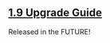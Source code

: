 <script>{
	"title": "jQuery UI Upgrade Guides"
}</script>

## [1.9 Upgrade Guide](/upgrade-guide/1.9/)
Released in the FUTURE!
